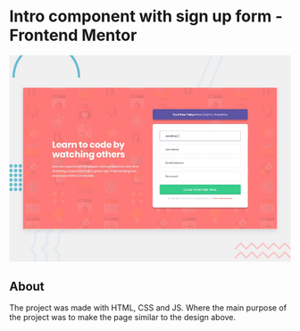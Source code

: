# Intro component with sign up form - Frontend Mentor

![Design preview for the Intro component with sign up form coding challenge](./images/desktop-preview.jpg)

## About

The project was made with HTML, CSS and JS. Where the main purpose of the project was to make the page similar to the design above.
